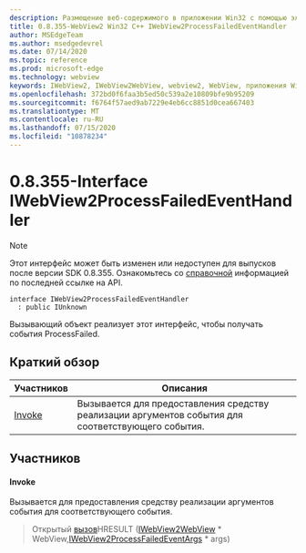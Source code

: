 ```yaml
---
description: Размещение веб-содержимого в приложении Win32 с помощью элемента управления Microsoft Edge WebView2
title: 0.8.355-WebView2 Win32 C++ IWebView2ProcessFailedEventHandler
author: MSEdgeTeam
ms.author: msedgedevrel
ms.date: 07/14/2020
ms.topic: reference
ms.prod: microsoft-edge
ms.technology: webview
keywords: IWebView2, IWebView2WebView, webview2, WebView, приложения Win32, Win32, EDGE
ms.openlocfilehash: 372bd0f6faa3b5ed50c539a2e10809bfe9b95209
ms.sourcegitcommit: f6764f57aed9ab7229e4eb6cc8851d0cea667403
ms.translationtype: MT
ms.contentlocale: ru-RU
ms.lasthandoff: 07/15/2020
ms.locfileid: "10878234"
---
```

# 0.8.355-Interface IWebView2ProcessFailedEventHandler 

> [!NOTE]
> Этот интерфейс может быть изменен или недоступен для выпусков после версии SDK 0.8.355. Ознакомьтесь со [справочной](../../../webview2-api-reference.md) информацией по последней ссылке на API.

```
interface IWebView2ProcessFailedEventHandler
  : public IUnknown
```

Вызывающий объект реализует этот интерфейс, чтобы получать события ProcessFailed.

## Краткий обзор

 Участников                        | Описания
--------------------------------|---------------------------------------------
[Invoke](#invoke) | Вызывается для предоставления средству реализации аргументов события для соответствующего события.

## Участников

#### Invoke 

Вызывается для предоставления средству реализации аргументов события для соответствующего события.

> Открытый [вызов](#invoke)HRESULT ([IWebView2WebView](IWebView2WebView.md) * WebView,[IWebView2ProcessFailedEventArgs](IWebView2ProcessFailedEventArgs.md) * args)

